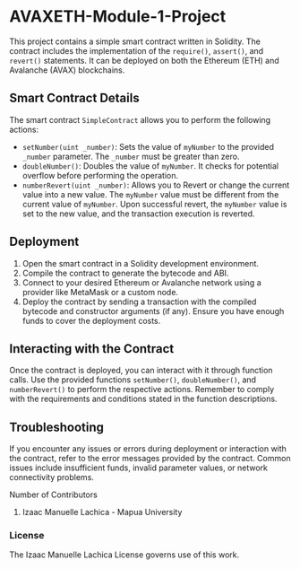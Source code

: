 # AVAXETH-Module-1-Project

This project contains a simple smart contract written in Solidity. The contract includes the implementation of the `require()`, `assert()`, and `revert()` statements. It can be deployed on both the Ethereum (ETH) and Avalanche (AVAX) blockchains.

## Smart Contract Details

The smart contract `SimpleContract` allows you to perform the following actions:

- `setNumber(uint _number)`: Sets the value of `myNumber` to the provided `_number` parameter. The `_number` must be greater than zero.
- `doubleNumber()`: Doubles the value of `myNumber`. It checks for potential overflow before performing the operation.
- `numberRevert(uint _number)`: Allows you to Revert or change the current value into a new value. The `myNumber` value must be different from the current value of `myNumber`. Upon successful revert, the `myNumber` value is set to the new value, and the transaction execution is reverted.


## Deployment

1. Open the smart contract in a Solidity development environment.
2. Compile the contract to generate the bytecode and ABI.
3. Connect to your desired Ethereum or Avalanche network using a provider like MetaMask or a custom node.
4. Deploy the contract by sending a transaction with the compiled bytecode and constructor arguments (if any). Ensure you have enough funds to cover the deployment costs.

## Interacting with the Contract

Once the contract is deployed, you can interact with it through function calls. Use the provided functions `setNumber()`, `doubleNumber()`, and `numberRevert()` to perform the respective actions. Remember to comply with the requirements and conditions stated in the function descriptions.

## Troubleshooting

If you encounter any issues or errors during deployment or interaction with the contract, refer to the error messages provided by the contract. Common issues include insufficient funds, invalid parameter values, or network connectivity problems.

Number of Contributors

1. Izaac Manuelle Lachica - Mapua University

### License 

The Izaac Manuelle Lachica License governs use of this work. 
